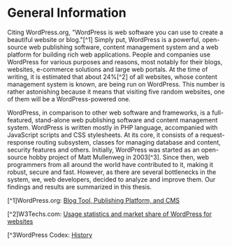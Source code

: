 # General Information

Citing WordPress.org, "WordPress is web software you can use to create a beautiful website or blog."[^1] Simply put, WordPress is a powerful, open-source web publishing software, content management system and a web platform for building rich web applications. People and companies use WordPress for various purposes and reasons, most notably for their blogs, websites, e-commerce solutions and large web portals. At the time of writing, it is estimated that about 24%[^2] of all websites, whose content management system is known, are being run on WordPress. This number is rather astonishing because it means that visiting five random websites, one of them will be a WordPress-powered one.

WordPress, in comparison to other web software and frameworks, is a full-featured, stand-alone web publishing software and content management system. WordPress is written mostly in PHP language, accompanied with JavaScript scripts and CSS stylesheets. At its core, it consists of a request-response routing subsystem, classes for managing database and content, security features and others. Initially, WordPress was started as an open-source hobby project of Matt Mullenweg in 2003[^3]. Since then, web programmers from all around the world have contributed to it, making it robust, secure and fast. However, as there are several bottlenecks in the system, we, web developers, decided to analyze and improve them. Our findings and results are summarized in this thesis.

[^1]WordPress.org: [Blog Tool, Publishing Platform, and CMS](https://wordpress.org/)

[^2]W3Techs.com: [Usage statistics and market share of WordPress for websites](http://w3techs.com/technologies/details/cm-wordpress/all/all)

[^3WordPress Codex: [History](http://codex.wordpress.org/History)